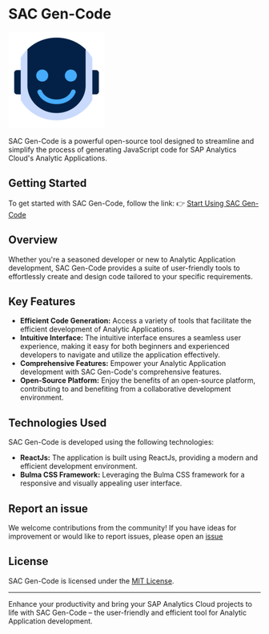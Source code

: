 # SAC Gen-Code

![SAC Gen-Code Logo](https://raw.githubusercontent.com/SACGenCode/SACGenCode.github.io/main/logo192.png)

SAC Gen-Code is a powerful open-source tool designed to streamline and simplify the process of generating JavaScript code for SAP Analytics Cloud's Analytic Applications.

## Getting Started

To get started with SAC Gen-Code, follow the link:
👉 [Start Using SAC Gen-Code](https://sacgencode.js.org)

## Overview

Whether you're a seasoned developer or new to Analytic Application development, SAC Gen-Code provides a suite of user-friendly tools to effortlessly create and design code tailored to your specific requirements.

## Key Features

- **Efficient Code Generation:** Access a variety of tools that facilitate the efficient development of Analytic Applications.
- **Intuitive Interface:** The intuitive interface ensures a seamless user experience, making it easy for both beginners and experienced developers to navigate and utilize the application effectively.
- **Comprehensive Features:** Empower your Analytic Application development with SAC Gen-Code's comprehensive features.
- **Open-Source Platform:** Enjoy the benefits of an open-source platform, contributing to and benefiting from a collaborative development environment.

## Technologies Used

SAC Gen-Code is developed using the following technologies:

- **ReactJs:** The application is built using ReactJs, providing a modern and efficient development environment.
- **Bulma CSS Framework:** Leveraging the Bulma CSS framework for a responsive and visually appealing user interface.

## Report an issue

We welcome contributions from the community! If you have ideas for improvement or would like to report issues, please open an [issue](https://github.com/SACGenCode/SACGenCode/issues)

## License

SAC Gen-Code is licensed under the [MIT License](LICENSE).

---

Enhance your productivity and bring your SAP Analytics Cloud projects to life with SAC Gen-Code – the user-friendly and efficient tool for Analytic Application development.

